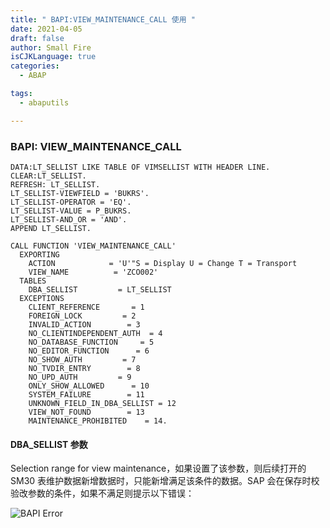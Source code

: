```yaml
---
title: " BAPI:VIEW_MAINTENANCE_CALL 使用 "
date: 2021-04-05
draft: false
author: Small Fire
isCJKLanguage: true
categories: 
  - ABAP

tags: 
  - abaputils

---
```


### BAPI: VIEW_MAINTENANCE_CALL

```ABAP
DATA:LT_SELLIST LIKE TABLE OF VIMSELLIST WITH HEADER LINE.
CLEAR:LT_SELLIST.
REFRESH: LT_SELLIST.
LT_SELLIST-VIEWFIELD = 'BUKRS'.
LT_SELLIST-OPERATOR = 'EQ'.
LT_SELLIST-VALUE = P_BUKRS.
LT_SELLIST-AND_OR = 'AND'.
APPEND LT_SELLIST.

CALL FUNCTION 'VIEW_MAINTENANCE_CALL'
  EXPORTING
    ACTION            = 'U'"S = Display U = Change T = Transport
    VIEW_NAME          = 'ZCO002'
  TABLES
    DBA_SELLIST         = LT_SELLIST
  EXCEPTIONS
    CLIENT_REFERENCE       = 1
    FOREIGN_LOCK         = 2
    INVALID_ACTION        = 3
    NO_CLIENTINDEPENDENT_AUTH  = 4
    NO_DATABASE_FUNCTION     = 5
    NO_EDITOR_FUNCTION      = 6
    NO_SHOW_AUTH         = 7
    NO_TVDIR_ENTRY        = 8
    NO_UPD_AUTH         = 9
    ONLY_SHOW_ALLOWED      = 10
    SYSTEM_FAILURE        = 11
    UNKNOWN_FIELD_IN_DBA_SELLIST = 12
    VIEW_NOT_FOUND        = 13
    MAINTENANCE_PROHIBITED    = 14.
```

#### DBA_SELLIST 参数

Selection range for view maintenance，如果设置了该参数，则后续打开的 SM30 表维护数据新增数据时，只能新增满足该条件的数据。SAP 会在保存时校验改参数的条件，如果不满足则提示以下错误：

![BAPI Error](/images/ABAP/SM3017.png)



​	